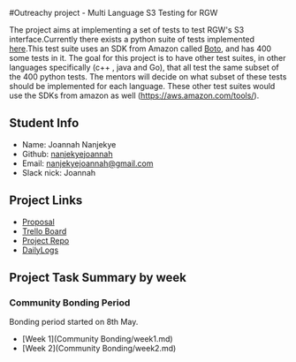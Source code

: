 #Outreachy project - Multi Language S3 Testing for RGW 

The project aims at implementing  a set of tests to test  RGW's S3 interface.Currently there exists a python suite of tests implemented [here]((https://github.com/ceph/s3-tests)).This test suite uses an SDK from Amazon called [Boto]((https://aws.amazon.com/sdk-for-python/)), and has 400 some tests in it. The goal for this project is to have other test suites, in other languages specifically (c++ , java and Go), that all test the same subset of the 400 python tests. The mentors will decide on what subset of these tests should be implemented for each language. These other test suites would use the SDKs from amazon as well (https://aws.amazon.com/tools/). 

## Student Info

+ Name: Joannah Nanjekye
+ Github: [nanjekyejoannah](https://github.com/nanjekyejoannah)
+ Email: nanjekyejoannah@gmail.com
+ Slack nick: Joannah

## Project Links

+ [Proposal](https://docs.google.com/document/d/10lclL3q1kPiJ7hoSiius5ajgD4YX5m4Zp8HOaSva_bw/edit)
+ [Trello Board](https://trello.com/b/etwTtnv4/outreachy)
+ [Project Repo](https://github.com/nanjekyejoannah/s3-tests)
+ [DailyLogs]()

## Project Task Summary by week

### Community Bonding Period

Bonding period started on 8th May.

+ [Week 1](Community Bonding/week1.md)
+ [Week 2](Community Bonding/week2.md)
